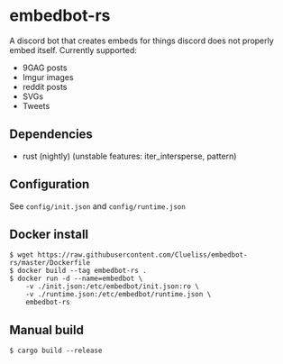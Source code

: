 # embedbot-rs

A discord bot that creates embeds for things discord does not properly embed itself. Currently supported:
- 9GAG posts  
- Imgur images   
- reddit posts
- SVGs
- Tweets

## Dependencies
- rust (nightly) (unstable features: iter_intersperse, pattern)

## Configuration
See `config/init.json` and `config/runtime.json`

## Docker install
```shell
$ wget https://raw.githubusercontent.com/Clueliss/embedbot-rs/master/Dockerfile  
$ docker build --tag embedbot-rs .  
$ docker run -d --name=embedbot \
    -v ./init.json:/etc/embedbot/init.json:ro \
    -v ./runtime.json:/etc/embedbot/runtime.json \
    embedbot-rs
```

## Manual build
```shell
$ cargo build --release
```
